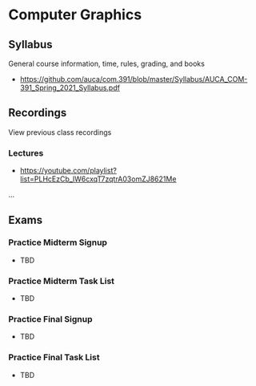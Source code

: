 Computer Graphics
=================

## Syllabus

General course information, time, rules, grading, and books

* <https://github.com/auca/com.391/blob/master/Syllabus/AUCA_COM-391_Spring_2021_Syllabus.pdf>

## Recordings

View previous class recordings

### Lectures

* <https://youtube.com/playlist?list=PLHcEzCb_lW6cxqT7zqtrA03omZJ8621Me>

...

## Exams

### Practice Midterm Signup

* TBD

### Practice Midterm Task List

* TBD

### Practice Final Signup

* TBD

### Practice Final Task List

* TBD
